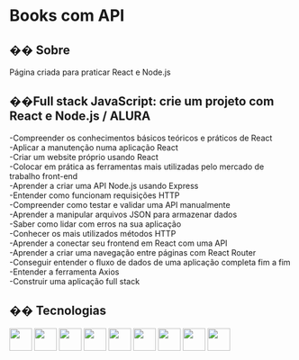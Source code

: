 <h1>Books com API</h1>

<h2>�� Sobre</h2>
<p>Página criada para praticar React e Node.js</p>

<h2>��Full stack JavaScript: crie um projeto com React e Node.js / ALURA</h2>

<p>
-Compreender os conhecimentos básicos teóricos e práticos de React<br>
-Aplicar a manutenção numa aplicação React<br>
-Criar um website próprio usando React<br>
-Colocar em prática as ferramentas mais utilizadas pelo mercado de trabalho front-end<br>
-Aprender a criar uma API Node.js usando Express<br>
-Entender como funcionam requisições HTTP<br>
-Compreender como testar e validar uma API manualmente<br>
-Aprender a manipular arquivos JSON para armazenar dados<br>
-Saber como lidar com erros na sua aplicação<br>
-Conhecer os mais utilizados métodos HTTP<br>
-Aprender a conectar seu frontend em React com uma API<br>
-Aprender a criar uma navegação entre páginas com React Router<br>
-Conseguir entender o fluxo de dados de uma aplicação completa fim a fim<br>
-Entender a ferramenta Axios<br>
-Construir uma aplicação full stack<br>
</p>

## �� Tecnologias
<div>
  <img src="https://cdn.jsdelivr.net/gh/devicons/devicon@latest/icons/vscode/vscode-original-wordmark.svg" width="40" height="40"/>
  <img src="https://cdn.jsdelivr.net/gh/devicons/devicon@latest/icons/css3/css3-plain-wordmark.svg" width="40" height="40"/>     
  <img src="https://cdn.jsdelivr.net/gh/devicons/devicon@latest/icons/html5/html5-plain-wordmark.svg"  width="40" height="40"/>
  <img src="https://cdn.jsdelivr.net/gh/devicons/devicon@latest/icons/javascript/javascript-original.svg"width="40" height="40"/>
  <img src="https://cdn.jsdelivr.net/gh/devicons/devicon@latest/icons/react/react-original-wordmark.svg" width="40" height="40" />
  <img src="https://cdn.jsdelivr.net/gh/devicons/devicon@latest/icons/express/express-original-wordmark.svg" width="40" height="40"/> 
  <img src="https://cdn.jsdelivr.net/gh/devicons/devicon@latest/icons/nodejs/nodejs-original-wordmark.svg" width="40" height="40"/>
  <img src="https://cdn.jsdelivr.net/gh/devicons/devicon@latest/icons/axios/axios-plain-wordmark.svg" width="40" height="40"/>
  <img src="https://cdn.jsdelivr.net/gh/devicons/devicon@latest/icons/json/json-original.svg" width="40" height="40"/>
          
</div>
